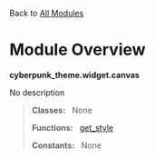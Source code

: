 Back to [All Modules](https://github.com/pyrustic/cyberpunk-theme/blob/master/docs/modules/README.md#readme)

# Module Overview

**cyberpunk\_theme.widget.canvas**
 
No description

> **Classes:** &nbsp; None
>
> **Functions:** &nbsp; [get\_style](https://github.com/pyrustic/cyberpunk-theme/blob/master/docs/modules/content/cyberpunk_theme.widget.canvas/content/functions.md#get_style)
>
> **Constants:** &nbsp; None
